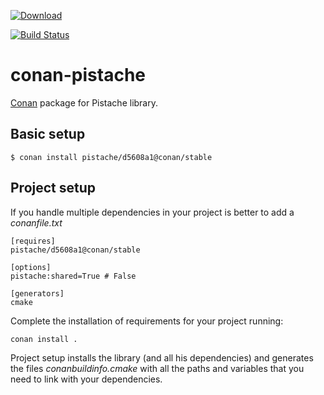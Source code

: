 [![Download](https://api.bintray.com/packages/conan-community/conan/pistache%3Aconan/images/download.svg) ](https://bintray.com/conan-community/conan/pistache%3Aconan/_latestVersion)

[![Build Status](https://travis-ci.org/conan-community/conan-pistache.svg?branch=release%2Fd5608a1)](https://travis-ci.org/conan-community/conan-pistache)


# conan-pistache


[Conan](https://bintray.com/conan-community/conan/pistache%3Aconan) package for Pistache library.


## Basic setup

    $ conan install pistache/d5608a1@conan/stable
    
## Project setup

If you handle multiple dependencies in your project is better to add a *conanfile.txt*
    
    [requires]
    pistache/d5608a1@conan/stable

    [options]
    pistache:shared=True # False
    
    [generators]
    cmake

Complete the installation of requirements for your project running:

    conan install . 

Project setup installs the library (and all his dependencies) and generates the files *conanbuildinfo.cmake* with all the 
paths and variables that you need to link with your dependencies.
